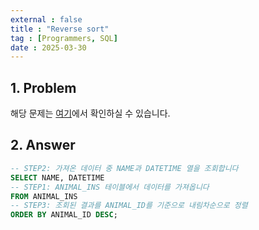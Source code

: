 ```yaml
---
external : false
title : "Reverse sort"
tag : [Programmers, SQL]
date : 2025-03-30
---
```


## 1. Problem

해당 문제는 [여기](https://school.programmers.co.kr/learn/courses/30/lessons/59035)에서 확인하실 수 있습니다.

## 2. Answer

```sql
-- STEP2: 가져온 데이터 중 NAME과 DATETIME 열을 조회합니다
SELECT NAME, DATETIME
-- STEP1: ANIMAL_INS 테이블에서 데이터를 가져옵니다
FROM ANIMAL_INS
-- STEP3: 조회된 결과를 ANIMAL_ID를 기준으로 내림차순으로 정렬
ORDER BY ANIMAL_ID DESC;
```
